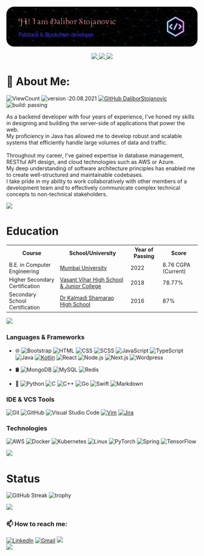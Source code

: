 [![bg][banner]][website]

<p id="socialIcons" align="center">
    <a href="https://linkedin.com/in/ahsankhan26" alt="LinkedIn">
        <img src="https://img.shields.io/badge/-LinkedIn-blue?style=flat-square&logo=linkedin" />
    </a>
    <a href="https://hackerrank.com/ahsankhan26" alt="HackerRank">
        <img src="https://img.shields.io/badge/-HackerRank-3a424f?style=flat-square&logo=hackerrank" />
    </a>
    <a href="https://stackoverflow.com/users/13870209/ahsan-khan" alt="StackOverflow">
        <img src="https://img.shields.io/badge/-StackOverflow-FE7A16?style=flat-square&logo=stack-overflow&logoColor=white" />
    </a>
</p>

# 💫 About Me:

<!-- ![](https://komarev.com/ghpvc/?username=DaliborStojanovic&color=447ff7&label=Visitor+count) -->

![ViewCount](https://views.whatilearened.today/views/github/DaliborStojanovic/views.svg)
![version :20.08.2021](https://img.shields.io/badge/version-20.08.2021-informational)
[![GitHub DaliborStojanovic](https://img.shields.io/github/followers/DaliborStojanovic?label=follow&style=social)](https://github.com/DaliborStojanovic)
![build: passing](https://img.shields.io/badge/build-passing-success)

As a backend developer with four years of experience, I've honed my skills in designing and building the server-side of applications that power the web. <br>My proficiency in Java has allowed me to develop robust and scalable systems that efficiently handle large volumes of data and traffic.<br><br>Throughout my career, I've gained expertise in database management, RESTful API design, and cloud technologies such as AWS or Azure.<br>My deep understanding of software architecture principles has enabled me to create well-structured and maintainable codebases.<br>I take pride in my ability to work collaboratively with other members of a development team and to effectively communicate complex technical concepts to non-technical stakeholders.<br>

<img src="https://user-images.githubusercontent.com/73097560/115834477-dbab4500-a447-11eb-908a-139a6edaec5c.gif">

# Education

<table>
  <tr>
    <th>Course</th>
    <th>School/University</th>
    <th>Year of Passing</th>
    <th>Score</th>
  </tr>
  <tr>
    <td>B.E. in Computer Engineering</td>
    <td><a href="https://mu.ac.in/">Mumbai University</a></td>
    <td>2022</td>
    <td>8.76 CGPA (Current)</td>
  </tr>
  <tr>
    <td>Higher Secondary Certification</td>
    <td><a href="http://vvhs.edu.in/">Vasant Vihar High School & Junior College</a></td>
    <td>2018</td>
    <td>78.77%</td>
  </tr>
  <tr>
    <td>Secondary School Certification</td>
    <td><a href="https://kaveri.edu.in/khsg/">Dr Kalmadi Shamarao High School</a></td>
    <td>2016</td>
    <td>87%</td>
  </tr>
 </table>

<img src="https://user-images.githubusercontent.com/73097560/115834477-dbab4500-a447-11eb-908a-139a6edaec5c.gif">

### Languages & Frameworks

- 🌐
  ![Bootstrap](https://img.shields.io/badge/-Bootstrap-000?style=flat&logo=bootstrap&logoColor=563D7C)
  ![HTML](https://img.shields.io/badge/-HTML-000?style=flat&logo=HTML5)
  ![CSS](https://img.shields.io/badge/-CSS-000?style=flat&logo=CSS3&logoColor=1572B6)
  ![SCSS](https://img.shields.io/badge/-SCSS-000?style=flat&logo=Sass&logoColor=1572B6)
  ![JavaScript](https://img.shields.io/badge/-JavaScript-000?&logo=JavaScript)
  ![TypeScript](https://img.shields.io/badge/-TypeScript-000?&logo=TypeScript)
  ![Java](https://img.shields.io/badge/Java-000?style=flat&logo=CoffeeScript&logoColor=1572B6)
  [![Kotlin](https://img.shields.io/badge/Kotlin-000?style=flat&logo=Kotlin&logoColor=white)](https://github.com/clcmo?tab=repositories&q=&type=&language=kotlin&sort=)
  ![React](https://img.shields.io/badge/-React-000?&logo=React)
   ![Node.js](https://img.shields.io/badge/-Node.js-000?&logo=node.js)
   ![Next.js](https://img.shields.io/badge/-Next.js-000?style=flat&logo=next.js)
  ![Wordpress](https://img.shields.io/badge/Wordpress-000?style=flat&logo=wordpress)

- 🛢
  ![MongoDB](https://img.shields.io/badge/-MongoDB-000?style=flat&logo=mongodb)
  ![MySQL](https://img.shields.io/badge/-MYSQL-000?&logo=MySQL)
  ![Redis](https://img.shields.io/badge/-Redis-000?&logo=Redis)
- 💢
  ![Python](https://img.shields.io/badge/-Python-000?&logo=Python)
  ![C](https://img.shields.io/badge/-C-000?&logo=C)
  ![C++](https://img.shields.io/badge/-C++-000?&logo=c%2b%2b&logoColor=00599C)
  ![Go](https://img.shields.io/badge/-Go-000?&logo=go&logoColor=00599C)
  ![Swift](https://img.shields.io/badge/-Swift-000?&logo=Swift)
  ![Markdown](https://img.shields.io/badge/-Markdown-000?style=flat&logo=markdown)


### IDE & VCS Tools

![Git](https://img.shields.io/badge/-Git-000?style=flat&logo=git)
![GitHub](https://img.shields.io/badge/-GitHub-000?style=flat&logo=github)
![Visual Studio Code](https://img.shields.io/badge/-Visual%20Studio%20Code-000?style=flat&logo=visual-studio-code&logoColor=007ACC)
[![Vim](https://img.shields.io/badge/Vim-000?style=flat&logo=vim)]()
[![Jira](https://img.shields.io/badge/Jira-000?style=flat&logo=Jira)]()

### Technologies

![AWS](https://img.shields.io/badge/-AWS-000?&logo=Amazon-AWS&logoColor=F90)
![Docker](https://img.shields.io/badge/-Docker-000?&logo=Docker)
![Kubernetes](https://img.shields.io/badge/-Kubernetes-000?&logo=Kubernetes)
![Linux](https://img.shields.io/badge/-Linux-000?&logo=Linux)
![PyTorch](https://img.shields.io/badge/-PyTorch-000?&logo=PyTorch)
![Spring](https://img.shields.io/badge/-Spring-000?&logo=Spring)
![TensorFlow](https://img.shields.io/badge/-TensorFlow-000?&logo=TensorFlow)

<img src="https://user-images.githubusercontent.com/73097560/115834477-dbab4500-a447-11eb-908a-139a6edaec5c.gif">

# Status

![GitHub Streak](https://github-readme-streak-stats.herokuapp.com/?user=DaliborStojanovic&theme=algolia)
![trophy](https://github-profile-trophy.vercel.app/?username=DaliborStojanovic&title=Commit,Stars,Repositories,PullRequest,Followers&theme=darkhub)

<img src="https://user-images.githubusercontent.com/73097560/115834477-dbab4500-a447-11eb-908a-139a6edaec5c.gif">

### 📫 How to reach me:

<div>
<a href="https://www.linkedin.com/in/milblue789/"><img alt="LinkedIn" src="https://img.shields.io/badge/linkedin%20-%230077B5.svg?&style=flat&logo=linkedin&logoColor=white"/></a>
<a href="mailto:milblue789@gmail.com"><img alt="Gmail" src="https://img.shields.io/badge/Gmail-D14836?style=flat&logo=gmail&logoColor=white" /></a>
<a href="https://instagram.com/milblue789"><img src="https://img.shields.io/badge/-Instagram_-E4405F?style=flat&logo=Instagram&logoColor=white"/></a>
<div>

<img src="https://user-images.githubusercontent.com/73097560/115834477-dbab4500-a447-11eb-908a-139a6edaec5c.gif">

[banner]: https://raw.githubusercontent.com/DaliborStojanovic/DaliborStojanovic/master/asset/github-header-image.png
[website]: https://ahsankhan.me
[github]: https://github.com/ahsankhan26
[linkedin]: https://linkedin.com/in/ahsankhan26
[hackerrank]: https://hackerrank.com/ahsankhan26
[instagram]: https://instagram.com/ahsankhan26
[stackoverflow]: https://stackoverflow.com/users/13870209/ahsan-khan
